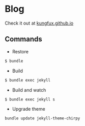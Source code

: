 # Blog
Check it out at [kungfux.github.io](https://kungfux.github.io)

## Commands
- Restore
```bash
$ bundle
```

- Build
```bash
$ bundle exec jekyll
```

- Build and watch
```bash
$ bundle exec jekyll s
```

- Upgrade theme
```bash
bundle update jekyll-theme-chirpy
```